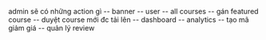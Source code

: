 admin sẽ có những action gì
 -- banner
 -- user
 -- all courses
 -- gán featured course
 -- duyệt course mới đc tải lên
 -- dashboard
 -- analytics
 -- tạo mã giảm giá
 -- quản lý review